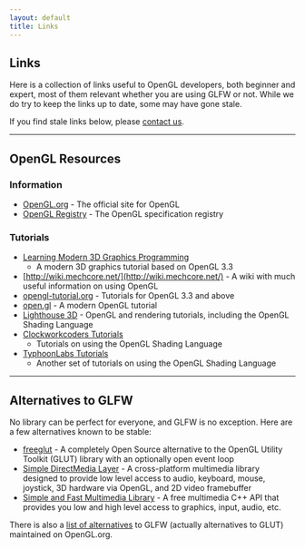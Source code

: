 ```yaml
---
layout: default
title: Links
---
```


## Links

Here is a collection of links useful to OpenGL developers, both beginner and
expert, most of them relevant whether you are using GLFW or not.  While we do
try to keep the links up to date, some may have gone stale.

If you find stale links below, please [contact us](community.html).

---
## OpenGL Resources

### Information

- [OpenGL.org](http://www.opengl.org/) - The official site for OpenGL
- [OpenGL Registry](http://www.opengl.org/registry/) - The OpenGL specification
  registry

### Tutorials

- [Learning Modern 3D Graphics Programming](http://www.arcsynthesis.org/gltut/)
  - A modern 3D graphics tutorial based on OpenGL 3.3
- [http://wiki.mechcore.net/](http://wiki.mechcore.net/) - A wiki with much
  useful information on using OpenGL
- [opengl-tutorial.org](http://www.opengl-tutorial.org/) - Tutorials for OpenGL
  3.3 and above
- [open.gl](http://open.gl/) - A modern OpenGL tutorial
- [Lighthouse 3D](http://www.lighthouse3d.com/opengl/) - OpenGL and rendering
  tutorials, including the OpenGL Shading Language
- [Clockworkcoders
  Tutorials](http://www.opengl.org/sdk/docs/tutorials/ClockworkCoders/)
  - Tutorials on using the OpenGL Shading Language
- [TyphoonLabs Tutorials](http://www.opengl.org/sdk/docs/tutorials/TyphoonLabs/)
  - Another set of tutorials on using the OpenGL Shading Language

---
## Alternatives to GLFW

No library can be perfect for everyone, and GLFW is no exception.  Here
are a few alternatives known to be stable:

- [freeglut](http://freeglut.sourceforge.net/) - A completely Open Source
  alternative to the OpenGL Utility Toolkit (GLUT) library with an optionally
  open event loop
- [Simple DirectMedia Layer](http://www.libsdl.org/) - A cross-platform
  multimedia library designed to provide low level access to audio, keyboard,
  mouse, joystick, 3D hardware via OpenGL, and 2D video framebuffer
- [Simple and Fast Multimedia Library](http://www.sfml-dev.org/) - A free
  multimedia C++ API that provides you low and high level access to graphics,
  input, audio, etc.

There is also a
[list of alternatives](http://www.opengl.org/resources/libraries/windowtoolkits/)
to GLFW (actually alternatives to GLUT) maintained on OpenGL.org.
